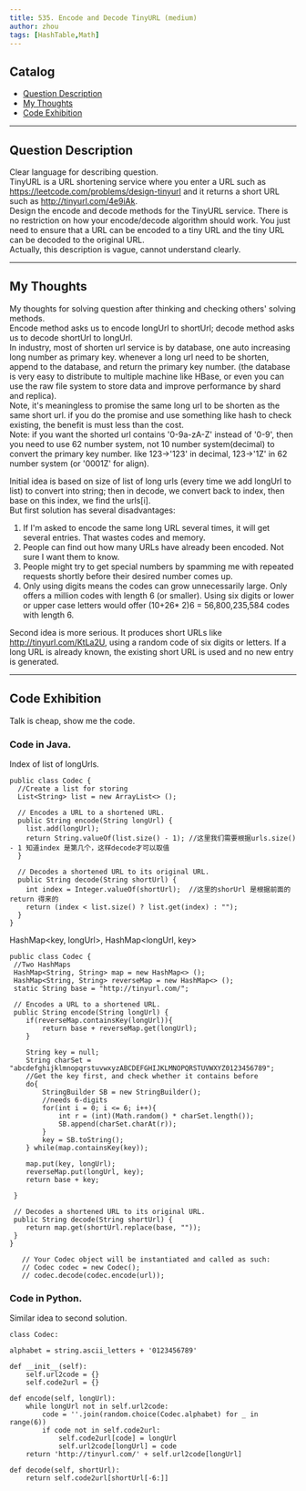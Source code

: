 ```yaml
---
title: 535. Encode and Decode TinyURL (medium)                  
author: zhou      
tags: [HashTable,Math]          
---
```


       

## Catalog  
+ [Question Description](#partI)
+ [My Thoughts](#partII)
+ [Code Exhibition](#partIII)

----------------------------------

## Question Description
Clear language for describing question.    
TinyURL is a URL shortening service where you enter a URL such as https://leetcode.com/problems/design-tinyurl and it returns a short URL such as http://tinyurl.com/4e9iAk.     
Design the encode and decode methods for the TinyURL service. There is no restriction on how your encode/decode algorithm should work. You just need to ensure that a URL can be encoded to a tiny URL and the tiny URL can be decoded to the original URL.      
Actually, this description is vague, cannot understand clearly.    


----------------------------------

## My Thoughts
My thoughts for solving question after thinking and checking others' solving methods.        
Encode method asks us to encode longUrl to shortUrl; decode method asks us to decode shortUrl to longUrl.     
In industry, most of shorten url service is by database, one auto increasing long number as primary key. whenever a long url need to be shorten, append to the database, and return the primary key number. (the database is very easy to distribute to multiple machine like HBase, or even you can use the raw file system to store data and improve performance by shard and replica).           
Note, it's meaningless to promise the same long url to be shorten as the same short url. if you do the promise and use something like hash to check existing, the benefit is must less than the cost.     
Note: if you want the shorted url contains '0-9a-zA-Z' instead of '0-9', then you need to use 62 number system, not 10 number system(decimal) to convert the primary key number. like 123->'123' in decimal, 123->'1Z' in 62 number system (or '0001Z' for align).    

Initial idea is based on size of list of long urls (every time we add longUrl to list) to convert into string; then in decode, we convert back to index, then base on this index, we find the urls[i].       
But first solution has several disadvantages:    
1. If I'm asked to encode the same long URL several times, it will get several entries. That wastes codes and memory.     
2. People can find out how many URLs have already been encoded. Not sure I want them to know.     
3. People might try to get special numbers by spamming me with repeated requests shortly before their desired number comes up.      
4. Only using digits means the codes can grow unnecessarily large. Only offers a million codes with length 6 (or smaller). Using six digits or lower or upper case letters would offer (10+26* 2)6 = 56,800,235,584 codes with length 6.      

Second idea is more serious. It produces short URLs like http://tinyurl.com/KtLa2U, using a random code of six digits or letters. If a long URL is already known, the existing short URL is used and no new entry is generated.        


----------------------------------

## Code Exhibition
Talk is cheap, show me the code.    
### Code in Java.     
Index of list of longUrls.        

    public class Codec {
      //Create a list for storing
      List<String> list = new ArrayList<> ();
    
      // Encodes a URL to a shortened URL.
      public String encode(String longUrl) {
        list.add(longUrl);
        return String.valueOf(list.size() - 1); //这里我们需要根据urls.size() - 1 知道index 是第几个，这样decode才可以取值
      }

      // Decodes a shortened URL to its original URL.
      public String decode(String shortUrl) {
        int index = Integer.valueOf(shortUrl);  //这里的shorUrl 是根据前面的return 得来的
        return (index < list.size() ? list.get(index) : "");
      }
    }

HashMap<key, longUrl>, HashMap<longUrl, key>    

    public class Codec {
     //Two HashMaps 
     HashMap<String, String> map = new HashMap<> ();
     HashMap<String, String> reverseMap = new HashMap<> ();
     static String base = "http://tinyurl.com/";

     // Encodes a URL to a shortened URL.
     public String encode(String longUrl) {
        if(reverseMap.containsKey(longUrl)){
            return base + reverseMap.get(longUrl);
        }
        
        String key = null;
        String charSet = "abcdefghijklmnopqrstuvwxyzABCDEFGHIJKLMNOPQRSTUVWXYZ0123456789";
        //Get the key first, and check whether it contains before
        do{
            StringBuilder SB = new StringBuilder();
            //needs 6-digits
            for(int i = 0; i <= 6; i++){
                int r = (int)(Math.random() * charSet.length());
                SB.append(charSet.charAt(r));
            }
            key = SB.toString();
        } while(map.containsKey(key));
        
        map.put(key, longUrl);
        reverseMap.put(longUrl, key);
        return base + key;
        
     }

     // Decodes a shortened URL to its original URL.
     public String decode(String shortUrl) {
        return map.get(shortUrl.replace(base, ""));
     }
    }

       // Your Codec object will be instantiated and called as such:
       // Codec codec = new Codec();
       // codec.decode(codec.encode(url));



### Code in Python.   
Similar idea to second solution.    

    class Codec:

    alphabet = string.ascii_letters + '0123456789'

    def __init__(self):
        self.url2code = {}
        self.code2url = {}

    def encode(self, longUrl):
        while longUrl not in self.url2code:
            code = ''.join(random.choice(Codec.alphabet) for _ in range(6))
            if code not in self.code2url:
                self.code2url[code] = longUrl
                self.url2code[longUrl] = code
        return 'http://tinyurl.com/' + self.url2code[longUrl]

    def decode(self, shortUrl):
        return self.code2url[shortUrl[-6:]]



